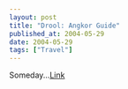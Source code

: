 ```yaml
---
layout: post
title: "Drool: Angkor Guide"
published_at: 2004-05-29
date: 2004-05-29
tags: ["Travel"]
---
```


Someday...[Link](http://travel.timesonline.co.uk/article/0,,13249-1071706,00.html)  